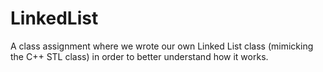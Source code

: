 # LinkedList
A class assignment where we wrote our own Linked List class (mimicking the C++ STL class) in order to better understand how it works.
